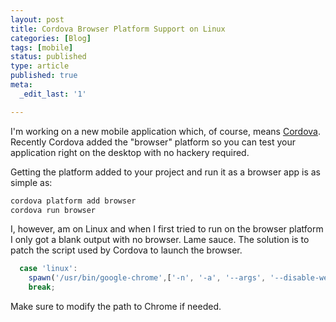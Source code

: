 ```yaml
---
layout: post
title: Cordova Browser Platform Support on Linux
categories: [Blog]
tags: [mobile]
status: published
type: article
published: true
meta:
  _edit_last: '1'

---
```


I'm working on a new mobile application which, of course, means [Cordova](http://cordova.apache.org/). Recently Cordova added the "browser" platform so you can test your application right on the desktop with no hackery required.

Getting the platform added to your project and run it as a browser app is as simple as:

```bash
cordova platform add browser
cordova run browser
```

I, however, am on Linux and when I first tried to run on the browser platform I only got a blank output with no browser. Lame sauce. The solution is to patch the script used by Cordova to launch the browser. 

```js
  case 'linux':
    spawn('/usr/bin/google-chrome',['-n', '-a', '--args', '--disable-web-security', '--user-data-dir=/tmp/temp_chrome_user_data_dir_for_cordova_browser', project] );
    break;
```

Make sure to modify the path to Chrome if needed.
